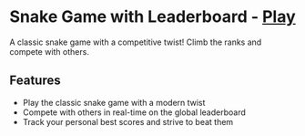 # Snake Game with Leaderboard - [Play](https://lockhart07.github.io/snake-game/)
A classic snake game with a competitive twist! Climb the ranks and compete with others.
## Features
 - Play the classic snake game with a modern twist
 - Compete with others in real-time on the global leaderboard
 - Track your personal best scores and strive to beat them
